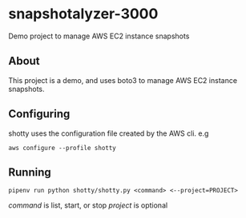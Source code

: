 # snapshotalyzer-3000

Demo project to manage AWS EC2 instance snapshots

## About

This project is a demo, and uses boto3 to manage AWS EC2 instance snapshots.

## Configuring

shotty uses the configuration file created by the AWS cli. e.g

`aws configure --profile shotty`

## Running
`pipenv run python shotty/shotty.py <command> <--project=PROJECT>`

*command* is list, start, or stop
*project* is optional